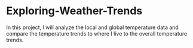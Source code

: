 # Exploring-Weather-Trends
In this project, I will analyze the local and global temperature data and compare the temperature trends to where I live to the overall temperature trends.
